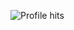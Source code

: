 ![Profile hits](https://hitcounter.pythonanywhere.com/count/tag.svg?url=https%3A%2F%2Fgithub.com%2FiboB)

